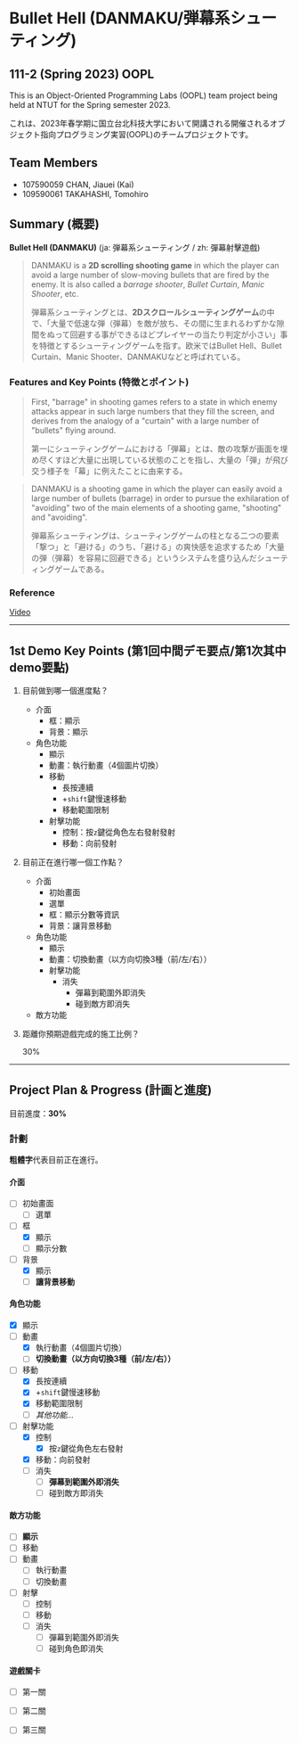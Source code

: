 # Bullet Hell (DANMAKU/弾幕系シューティング)

## 111-2 (Spring 2023) OOPL

This is an Object-Oriented Programming Labs (OOPL) team project being held at NTUT for the Spring semester 2023.

これは、2023年春学期に国立台北科技大学において開講される開催されるオブジェクト指向プログラミング実習(OOPL)のチームプロジェクトです。

## Team Members

- 107590059 CHAN, Jiauei (Kai)
- 109590061 TAKAHASHI, Tomohiro

## Summary (概要)

**Bullet Hell (DANMAKU)** (ja: 弾幕系シューティング / zh: 彈幕射擊遊戲)

> DANMAKU is a **2D scrolling shooting game** in which the player can avoid a large number of slow-moving bullets that are fired by the enemy. It is also called a *barrage shooter*, *Bullet Curtain*, *Manic Shooter*, etc.
>
> 弾幕系シューティングとは、**2Dスクロールシューティングゲーム**の中で、「大量で低速な弾（弾幕）を敵が放ち、その間に生まれるわずかな隙間をぬって回避する事ができるほどプレイヤーの当たり判定が小さい」事を特徴とするシューティングゲームを指す。欧米ではBullet Hell、Bullet Curtain、Manic Shooter、DANMAKUなどと呼ばれている。

### Features and Key Points (特徴とポイント)

> First, "barrage" in shooting games refers to a state in which enemy attacks appear in such large numbers that they fill the screen, and derives from the analogy of a "curtain" with a large number of "bullets" flying around.
> 
> 第一にシューティングゲームにおける「弾幕」とは、敵の攻撃が画面を埋め尽くすほど大量に出現している状態のことを指し、大量の「弾」が飛び交う様子を「幕」に例えたことに由来する。

> DANMAKU is a shooting game in which the player can easily avoid a large number of bullets (barrage) in order to pursue the exhilaration of "avoiding" two of the main elements of a shooting game, "shooting" and "avoiding".
> 
> 弾幕系シューティングは、シューティングゲームの柱となる二つの要素「撃つ」と「避ける」のうち、「避ける」の爽快感を追求するため「大量の弾（弾幕）を容易に回避できる」というシステムを盛り込んだシューティングゲームである。

### Reference

[Video](https://youtube.com/watch?v=cPHxL1JaFv0&feature=share)

---

## 1st Demo Key Points (第1回中間デモ要点/第1次其中demo要點)

1. 目前做到哪一個進度點？
   - 介面
     - 框：顯示
     - 背景：顯示
   - 角色功能
     - 顯示
     - 動畫：執行動畫（4個圖片切換）
     - 移動
       - 長按連續
       - +`shift`鍵慢速移動
       - 移動範圍限制
     - 射擊功能
       - 控制：按`z`鍵從角色左右發射發射
       - 移動：向前發射

2. 目前正在進行哪一個工作點？
   - 介面
     - 初始畫面
     - 選單
     - 框：顯示分數等資訊
     - 背景：讓背景移動
   - 角色功能
     - 顯示
     - 動畫：切換動畫（以方向切換3種（前/左/右））
     - 射擊功能
       - 消失
         - 彈幕到範圍外即消失
         - 碰到敵方即消失
   - 敵方功能

3. 距離你預期遊戲完成的施工比例？

    30%

---

## Project Plan & Progress (計画と進度)

目前進度：**30%**

### 計劃

**粗體字**代表目前正在進行。

#### 介面

- [ ] 初始畫面
  - [ ] 選單
- [ ] 框
  - [X] 顯示
  - [ ] 顯示分數
- [ ] 背景
  - [X] 顯示
  - [ ] **讓背景移動**

#### 角色功能

- [X] 顯示
- [ ] 動畫
  - [X] 執行動畫（4個圖片切換）
  - [ ] **切換動畫（以方向切換3種（前/左/右））**
- [ ] 移動
  - [X] 長按連續
  - [X] +`shift`鍵慢速移動
  - [X] 移動範圍限制
  - [ ] *其他功能...*
- [ ] 射擊功能
  - [X] 控制
    - [X] 按`z`鍵從角色左右發射
  - [X] 移動：向前發射
  - [ ] 消失
    - [ ] **彈幕到範圍外即消失**
    - [ ] 碰到敵方即消失

#### 敵方功能

- [ ] **顯示**
- [ ] 移動
- [ ] 動畫
  - [ ] 執行動畫
  - [ ] 切換動畫
- [ ] 射擊
  - [ ] 控制
  - [ ] 移動
  - [ ] 消失
    - [ ] 彈幕到範圍外即消失
    - [ ] 碰到角色即消失

#### 遊戲關卡

- [ ] 第一關
- [ ] 第二關
- [ ] 第三關

